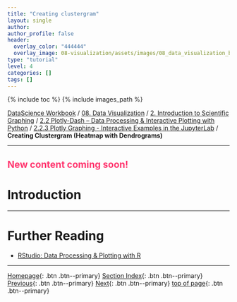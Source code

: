 ```yaml
---
title: "Creating clustergram"
layout: single
author:
author_profile: false
header:
  overlay_color: "444444"
  overlay_image: 08-visualization/assets/images/08_data_visualization_banner.png
type: "tutorial"
level: 4
categories: []
tags: []
---
```


{% include toc %}
{% include images_path %}

[DataScience Workbook](https://datascience.101workbook.org/) / [08. Data Visualization](../../00-DataVisualization-LandingPage.md) / [2. Introduction to Scientific Graphing](../01-introduction-to-scientific-graphing.md) / [2.2 Plotly-Dash – Data Processing & Interactive Plotting with Python](01-interactive-graphing-with-python.md) / [2.2.3 Plotly Graphing - Interactive Examples in the JupyterLab](04-plotly-examples-in-jupyterlab.md) / **Creating Clustergram (Heatmap with Dendrograms)**

---


## <span style="color: #ff3870;">New content coming soon!</span>

# Introduction





___
# Further Reading
* [RStudio: Data Processing & Plotting with R](../03-R/01-graphing-with-rstudio)


___

[Homepage](../../../index.md){: .btn  .btn--primary}
[Section Index](../../00-DataVisualization-LandingPage){: .btn  .btn--primary}
[Previous](09-plotly-tutorial-dendrogram-plot){: .btn  .btn--primary}
[Next](../03-R/01-graphing-with-rstudio){: .btn  .btn--primary}
[top of page](#introduction){: .btn  .btn--primary}

